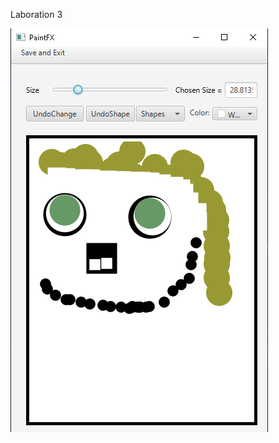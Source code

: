 Laboration 3

<a href="https://ibb.co/0sQNHRN"><img src="https://github.com/SebastianWaltilla/ITHS-Course-1-JavaSE11-JavaFX/blob/master/PaintFX.png?raw=true" alt="Titania-Front" border="0"></a>
